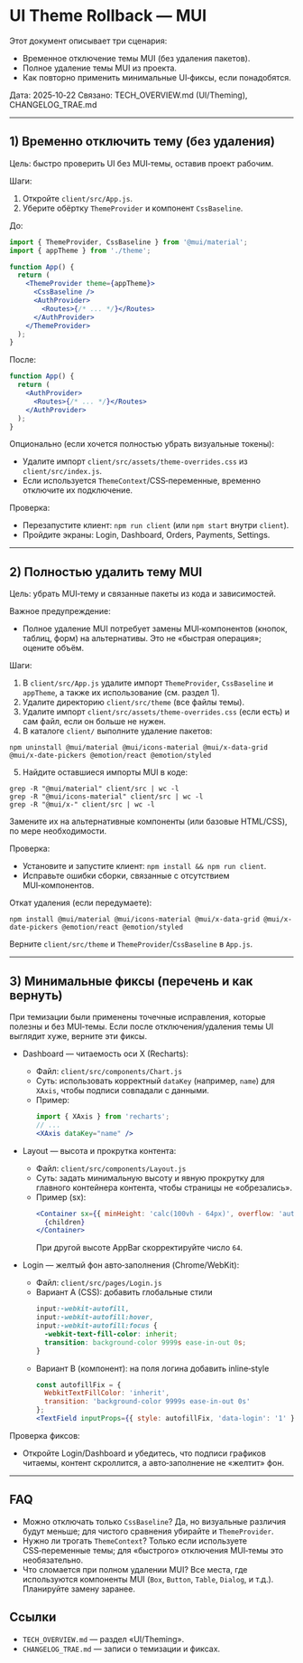 # UI Theme Rollback — MUI

Этот документ описывает три сценария:
- Временное отключение темы MUI (без удаления пакетов).
- Полное удаление темы MUI из проекта.
- Как повторно применить минимальные UI‑фиксы, если понадобятся.

Дата: 2025‑10‑22
Связано: TECH_OVERVIEW.md (UI/Theming), CHANGELOG_TRAE.md

---

## 1) Временно отключить тему (без удаления)
Цель: быстро проверить UI без MUI‑темы, оставив проект рабочим.

Шаги:
1. Откройте `client/src/App.js`.
2. Уберите обёртку `ThemeProvider` и компонент `CssBaseline`.

До:
```jsx
import { ThemeProvider, CssBaseline } from '@mui/material';
import { appTheme } from './theme';

function App() {
  return (
    <ThemeProvider theme={appTheme}>
      <CssBaseline />
      <AuthProvider>
        <Routes>{/* ... */}</Routes>
      </AuthProvider>
    </ThemeProvider>
  );
}
```

После:
```jsx
function App() {
  return (
    <AuthProvider>
      <Routes>{/* ... */}</Routes>
    </AuthProvider>
  );
}
```

Опционально (если хочется полностью убрать визуальные токены):
- Удалите импорт `client/src/assets/theme-overrides.css` из `client/src/index.js`.
- Если используется `ThemeContext`/CSS‑переменные, временно отключите их подключение.

Проверка:
- Перезапустите клиент: `npm run client` (или `npm start` внутри `client`).
- Пройдите экраны: Login, Dashboard, Orders, Payments, Settings.

---

## 2) Полностью удалить тему MUI
Цель: убрать MUI‑тему и связанные пакеты из кода и зависимостей.

Важное предупреждение:
- Полное удаление MUI потребует замены MUI‑компонентов (кнопок, таблиц, форм) на альтернативы. Это не «быстрая операция»; оцените объём.

Шаги:
1. В `client/src/App.js` удалите импорт `ThemeProvider`, `CssBaseline` и `appTheme`, а также их использование (см. раздел 1).
2. Удалите директорию `client/src/theme` (все файлы темы).
3. Удалите импорт `client/src/assets/theme-overrides.css` (если есть) и сам файл, если он больше не нужен.
4. В каталоге `client/` выполните удаление пакетов:
```
npm uninstall @mui/material @mui/icons-material @mui/x-data-grid @mui/x-date-pickers @emotion/react @emotion/styled
```
5. Найдите оставшиеся импорты MUI в коде:
```
grep -R "@mui/material" client/src | wc -l
grep -R "@mui/icons-material" client/src | wc -l
grep -R "@mui/x-" client/src | wc -l
```
Замените их на альтернативные компоненты (или базовые HTML/CSS), по мере необходимости.

Проверка:
- Установите и запустите клиент: `npm install && npm run client`.
- Исправьте ошибки сборки, связанные с отсутствием MUI‑компонентов.

Откат удаления (если передумаете):
```
npm install @mui/material @mui/icons-material @mui/x-data-grid @mui/x-date-pickers @emotion/react @emotion/styled
```
Верните `client/src/theme` и `ThemeProvider`/`CssBaseline` в `App.js`.

---

## 3) Минимальные фиксы (перечень и как вернуть)
При темизации были применены точечные исправления, которые полезны и без MUI‑темы.
Если после отключения/удаления темы UI выглядит хуже, верните эти фиксы.

- Dashboard — читаемость оси X (Recharts):
  - Файл: `client/src/components/Chart.js`
  - Суть: использовать корректный `dataKey` (например, `name`) для `XAxis`, чтобы подписи совпадали с данными.
  - Пример:
    ```jsx
    import { XAxis } from 'recharts';
    // ...
    <XAxis dataKey="name" />
    ```

- Layout — высота и прокрутка контента:
  - Файл: `client/src/components/Layout.js`
  - Суть: задать минимальную высоту и явную прокрутку для главного контейнера контента, чтобы страницы не «обрезались».
  - Пример (sx):
    ```jsx
    <Container sx={{ minHeight: 'calc(100vh - 64px)', overflow: 'auto', mt: 2 }}>
      {children}
    </Container>
    ```
    При другой высоте AppBar скорректируйте число `64`.

- Login — желтый фон авто‑заполнения (Chrome/WebKit):
  - Файл: `client/src/pages/Login.js`
  - Вариант A (CSS): добавить глобальные стили
    ```css
    input:-webkit-autofill,
    input:-webkit-autofill:hover,
    input:-webkit-autofill:focus {
      -webkit-text-fill-color: inherit;
      transition: background-color 9999s ease-in-out 0s;
    }
    ```
  - Вариант B (компонент): на поля логина добавить inline‑style
    ```jsx
    const autofillFix = {
      WebkitTextFillColor: 'inherit',
      transition: 'background-color 9999s ease-in-out 0s'
    };
    <TextField inputProps={{ style: autofillFix, 'data-login': '1' }} /* ... */ />
    ```

Проверка фиксов:
- Откройте Login/Dashboard и убедитесь, что подписи графиков читаемы, контент скроллится, а авто‑заполнение не «желтит» фон.

---

## FAQ
- Можно отключать только `CssBaseline`? Да, но визуальные различия будут меньше; для чистого сравнения убирайте и `ThemeProvider`.
- Нужно ли трогать `ThemeContext`? Только если используете CSS‑переменные темы; для «быстрого» отключения MUI‑темы это необязательно.
- Что сломается при полном удалении MUI? Все места, где используются компоненты MUI (`Box`, `Button`, `Table`, `Dialog`, и т.д.). Планируйте замену заранее.

## Ссылки
- `TECH_OVERVIEW.md` — раздел «UI/Theming».
- `CHANGELOG_TRAE.md` — записи о темизации и фикcах.